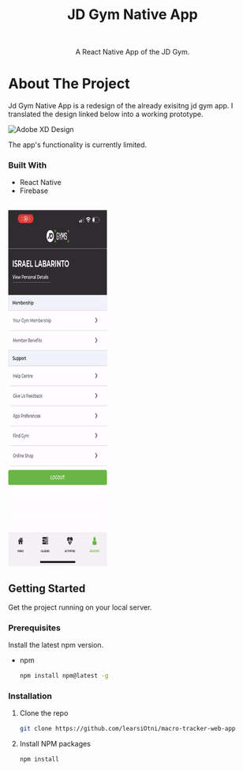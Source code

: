 <div>
    <h1 align="center">JD Gym Native App</h1>
    <br/>
    <p align="center">
        A React Native App of the JD Gym.
    </p>

    

</div>


# About The Project
Jd Gym Native App is a redesign of the already exisitng jd gym app. I translated the design linked below into a working prototype.

![Adobe XD Design](https://xd.adobe.com/view/c92821ad-effa-4615-7d60-534c34857019-bf19/ "adobe xd design")

The app's functionality is currently limited.

### Built With

* React Native
* Firebase

</br>
<img src="./assets/gif/account.gif" height="720" width="200">


<!-- GETTING STARTED -->
## Getting Started

Get the project running on your local server.

### Prerequisites

Install the latest npm version.
* npm
  ```sh
  npm install npm@latest -g
  ```

### Installation

1. Clone the repo
   ```sh
   git clone https://github.com/learsiOtni/macro-tracker-web-app
   ```
2. Install NPM packages
   ```sh
   npm install
   ```

